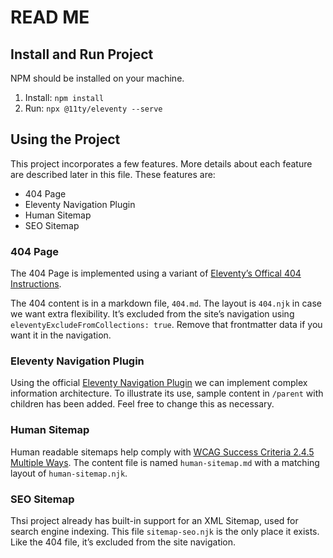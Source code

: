 # READ ME

## Install and Run Project

NPM should be installed on your machine.

1. Install: `npm install`
1. Run: `npx @11ty/eleventy --serve`

## Using the Project

This project incorporates a few features. More details about each feature are described later in this file. These features are:

- 404 Page
- Eleventy Navigation Plugin
- Human Sitemap
- SEO Sitemap

### 404 Page

The 404 Page is implemented using a variant of [Eleventy’s Offical 404 Instructions](https://www.11ty.dev/docs/quicktips/not-found/).

The 404 content is in a markdown file, `404.md`. The layout is `404.njk` in case we want extra flexibility. It’s excluded from the site’s navigation using `eleventyExcludeFromCollections: true`. Remove that frontmatter data if you want it in the navigation.

### Eleventy Navigation Plugin

Using the official [Eleventy Navigation Plugin](https://www.11ty.dev/docs/plugins/navigation/) we can implement complex information architecture. To illustrate its use, sample content in `/parent` with children has been added. Feel free to change this as necessary.

### Human Sitemap

Human readable sitemaps help comply with [WCAG Success Criteria 2.4.5 Multiple Ways](https://www.w3.org/TR/WCAG22/#multiple-ways). The content file is named `human-sitemap.md` with a matching layout of `human-sitemap.njk`.

### SEO Sitemap

Thsi project already has built-in support for an XML Sitemap, used for search engine indexing. This file `sitemap-seo.njk` is the only place it exists. Like the 404 file, it’s excluded from the site navigation.
